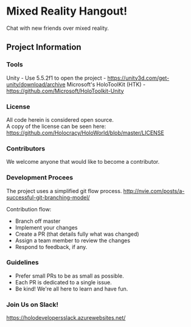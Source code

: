 # Mixed Reality Hangout!
Chat with new friends over mixed reality.

## Project Information

### Tools
Unity - Use 5.5.2f1 to open the project - https://unity3d.com/get-unity/download/archive 
Microsoft's HoloToolKit (HTK) - https://github.com/Microsoft/HoloToolkit-Unity

### License
All code herein is considered open source.  
A copy of the license can be seen here: https://github.com/Holocracy/HoloWorld/blob/master/LICENSE

### Contributors
We welcome anyone that would like to become a contributor.

### Development Procees
The project uses a simplified git flow process. http://nvie.com/posts/a-successful-git-branching-model/

Contribution flow:
- Branch off master
- Implement your changes
- Create a PR (that details fully what was changed)
- Assign a team member to review the changes
- Respond to feedback, if any.

### Guidelines

- Prefer small PRs to be as small as possible.
- Each PR is dedicated to a single issue.
- Be kind! We're all here to learn and have fun.

### Join Us on Slack!
https://holodevelopersslack.azurewebsites.net/
